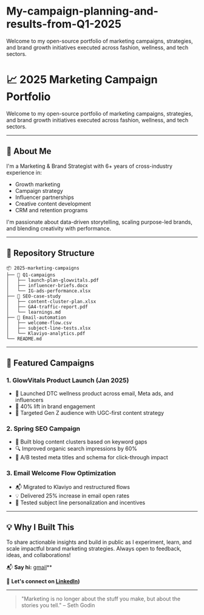 # My-campaign-planning-and-results-from-Q1-2025
Welcome to my open-source portfolio of marketing campaigns, strategies, and brand growth initiatives executed across fashion, wellness, and tech sectors.
# 📈 2025 Marketing Campaign Portfolio

Welcome to my open-source portfolio of marketing campaigns, strategies, and brand growth initiatives executed across fashion, wellness, and tech sectors.

---

## 🚀 About Me
I'm a Marketing & Brand Strategist with 6+ years of cross-industry experience in:
- Growth marketing
- Campaign strategy
- Influencer partnerships
- Creative content development
- CRM and retention programs

I'm passionate about data-driven storytelling, scaling purpose-led brands, and blending creativity with performance.

---

## 📁 Repository Structure
```
📦 2025-marketing-campaigns
├── 📂 Q1-campaigns
│   ├── launch-plan-glowvitals.pdf
│   ├── influencer-briefs.docx
│   └── IG-ads-performance.xlsx
├── 📂 SEO-case-study
│   ├── content-cluster-plan.xlsx
│   ├── GA4-traffic-report.pdf
│   └── learnings.md
├── 📂 Email-automation
│   ├── welcome-flow.csv
│   ├── subject-line-tests.xlsx
│   └── Klaviyo-analytics.pdf
└── README.md
```

---

## 📌 Featured Campaigns

### 1. GlowVitals Product Launch (Jan 2025)
- 📣 Launched DTC wellness product across email, Meta ads, and influencers
- 🎯 40% lift in brand engagement
- 🧠 Targeted Gen Z audience with UGC-first content strategy

### 2. Spring SEO Campaign
- 🧩 Built blog content clusters based on keyword gaps
- 🔍 Improved organic search impressions by 60%
- 🧪 A/B tested meta titles and schema for click-through impact

### 3. Email Welcome Flow Optimization
- 📬 Migrated to Klaviyo and restructured flows
- 💡 Delivered 25% increase in email open rates
- 🧪 Tested subject line personalization and incentives

---

## 💡 Why I Built This
To share actionable insights and build in public as I experiment, learn, and scale impactful brand marketing strategies. Always open to feedback, ideas, and collaborations!

📬 **Say hi:** [gmail](itstanyasinghrajput@gmail.com)**

🔗 **Let's connect on [LinkedIn](https://www.linkedin.com/in/tanya-singhrajput/))**

---

> "Marketing is no longer about the stuff you make, but about the stories you tell." – Seth Godin
